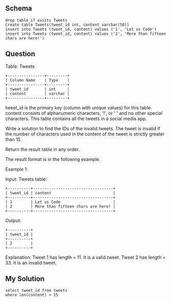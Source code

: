 ## Schema
```
drop table if exists Tweets
Create table Tweets(tweet_id int, content varchar(50))
insert into Tweets (tweet_id, content) values ('1', 'Let us Code')
insert into Tweets (tweet_id, content) values ('2', 'More than fifteen chars are here!')
```

## Question

Table: Tweets

```
+----------------+---------+
| Column Name    | Type    |
+----------------+---------+
| tweet_id       | int     |
| content        | varchar |
+----------------+---------+
```

tweet_id is the primary key (column with unique values) for this table.
content consists of alphanumeric characters, '!', or ' ' and no other special characters.
This table contains all the tweets in a social media app.

 

Write a solution to find the IDs of the invalid tweets. The tweet is invalid if the number of characters used in the content of the tweet is strictly greater than 15.

Return the result table in any order.

The result format is in the following example.

 

Example 1:

Input: 
Tweets table:

```
+----------+-----------------------------------+
| tweet_id | content                           |
+----------+-----------------------------------+
| 1        | Let us Code                       |
| 2        | More than fifteen chars are here! |
+----------+-----------------------------------+
```

Output: 

```
+----------+
| tweet_id |
+----------+
| 2        |
+----------+
```

Explanation: 
Tweet 1 has length = 11. It is a valid tweet.
Tweet 2 has length = 33. It is an invalid tweet.



## My Solution

```
select tweet_id from tweets
where len(content) > 15
```
